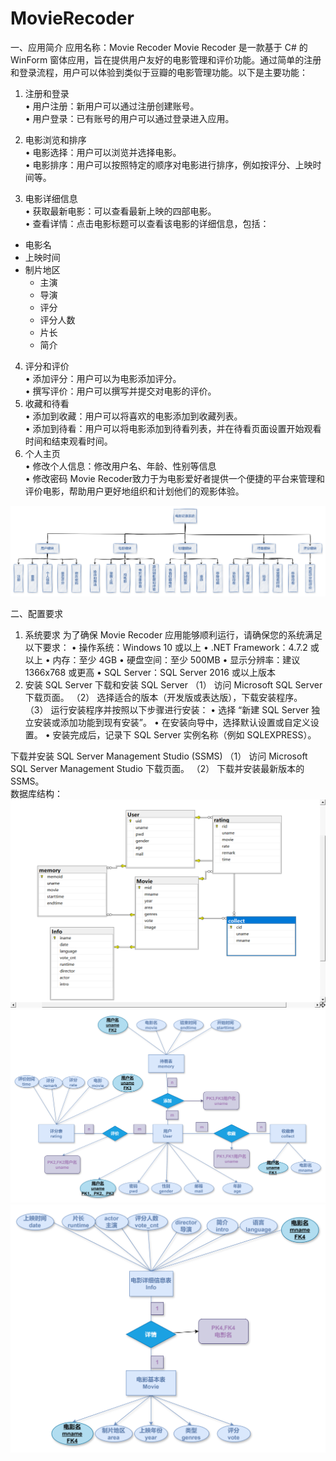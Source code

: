 # MovieRecoder
一、应用简介
应用名称：Movie Recoder
Movie Recoder 是一款基于 C# 的 WinForm 窗体应用，旨在提供用户友好的电影管理和评价功能。通过简单的注册和登录流程，用户可以体验到类似于豆瓣的电影管理功能。以下是主要功能：
1.	注册和登录<br/>
•	用户注册：新用户可以通过注册创建账号。<br/>
•	用户登录：已有账号的用户可以通过登录进入应用。

3.	电影浏览和排序<br/>
•	电影选择：用户可以浏览并选择电影。<br/>
•	电影排序：用户可以按照特定的顺序对电影进行排序，例如按评分、上映时间等。
4.	电影详细信息<br/>
•	获取最新电影：可以查看最新上映的四部电影。<br/>
•	查看详情：点击电影标题可以查看该电影的详细信息，包括：
- 电影名
- 上映时间
- 制片地区
  - 主演
  - 导演
  - 评分
  - 评分人数
  - 片长
  - 简介
4.	评分和评价<br/>
•	添加评分：用户可以为电影添加评分。<br/>
•	撰写评价：用户可以撰写并提交对电影的评价。
5.	收藏和待看<br/>
•	添加到收藏：用户可以将喜欢的电影添加到收藏列表。<br/>
•	添加到待看：用户可以将电影添加到待看列表，并在待看页面设置开始观看时间和结束观看时间。
6.	个人主页<br/>
•	修改个人信息：修改用户名、年龄、性别等信息<br/>
•	修改密码
Movie Recoder致力于为电影爱好者提供一个便捷的平台来管理和评价电影，帮助用户更好地组织和计划他们的观影体验。
<div class="box"><img src="./module.png" style:"background-color: #fff;"></div>



二、配置要求
1.	系统要求
为了确保 Movie Recoder 应用能够顺利运行，请确保您的系统满足以下要求：
•	操作系统：Windows 10 或以上
•	.NET Framework：4.7.2 或以上
•	内存：至少 4GB
•	硬盘空间：至少 500MB
•	显示分辨率：建议 1366x768 或更高
•	SQL Server：SQL Server 2016 或以上版本
2.	安装 SQL Server
下载和安装 SQL Server
（1）	访问 Microsoft SQL Server 下载页面。
（2）	选择适合的版本（开发版或表达版），下载安装程序。
（3）	运行安装程序并按照以下步骤进行安装：
•	选择 “新建 SQL Server 独立安装或添加功能到现有安装”。
•	在安装向导中，选择默认设置或自定义设置。
•	安装完成后，记录下 SQL Server 实例名称（例如 SQLEXPRESS）。

下载并安装 SQL Server Management Studio (SSMS)
（1）	访问 Microsoft SQL Server Management Studio 下载页面。
（2）	下载并安装最新版本的 SSMS。<br/>
数据库结构：
<img src="./DB.png">
<img src="./DB_ER_User.png">
<img src="./DB_ER_Movie.png">
